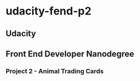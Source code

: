 # udacity-fend-p2
## Udacity
## Front End Developer Nanodegree
### Project 2 - Animal Trading Cards

